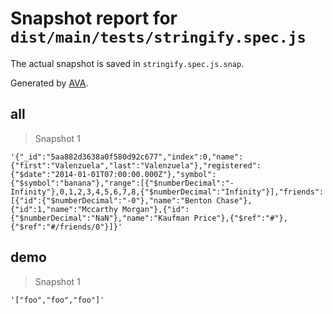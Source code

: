 # Snapshot report for `dist/main/tests/stringify.spec.js`

The actual snapshot is saved in `stringify.spec.js.snap`.

Generated by [AVA](https://ava.li).

## all

> Snapshot 1

    '{"_id":"5aa882d3638a0f580d92c677","index":0,"name":{"first":"Valenzuela","last":"Valenzuela"},"registered":{"$date":"2014-01-01T07:00:00.000Z"},"symbol":{"$symbol":"banana"},"range":[{"$numberDecimal":"-Infinity"},0,1,2,3,4,5,6,7,8,{"$numberDecimal":"Infinity"}],"friends":[{"id":{"$numberDecimal":"-0"},"name":"Benton Chase"},{"id":1,"name":"Mccarthy Morgan"},{"id":{"$numberDecimal":"NaN"},"name":"Kaufman Price"},{"$ref":"#"},{"$ref":"#/friends/0"}]}'

## demo

> Snapshot 1

    '["foo","foo","foo"]'
